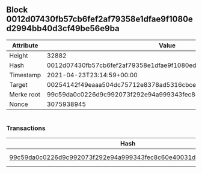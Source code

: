 ## Block 0012d07430fb57cb6fef2af79358e1dfae9f1080ed2994bb40d3cf49be56e9ba

Attribute | Value
--- | ---
Height | 32882
Hash | 0012d07430fb57cb6fef2af79358e1dfae9f1080ed2994bb40d3cf49be56e9ba
Timestamp | 2021-04-23T23:14:59+00:00
Target | 00254142f49eaaa504dc75712e8378ad5316cbcead634704b3734b6271167cc4
Merke root | 99c59da0c0226d9c992073f292e94a999343fec8c60e40031d6d4b2d0ba8fbe2
Nonce | 3075938945

```

```

### Transactions

Hash | Amount
--- | ---
[99c59da0c0226d9c992073f292e94a999343fec8c60e40031d6d4b2d0ba8fbe2](99c59da0c0226d9c992073f292e94a999343fec8c60e40031d6d4b2d0ba8fbe2.md) | 10.00000000 SKEPTI 
